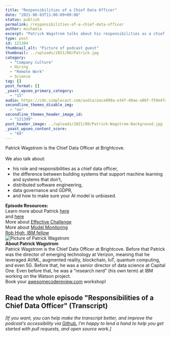 ```yaml
---
title: "Responsibilities of a Chief Data Officer"
date: "2021-08-03T11:06:09+00:00"
status: publish
permalink: /responsibilities-of-a-chief-data-officer
author: michaela
excerpt: "Patrick Wagstrom talks about his responsibilities as a chief data officer and leveraging AI and machine learning in business."
type: post
id: 121384
thumbnail_alt: "Picture of podcast guest"
thumbnail: ../uploads/2021/08/Patrick.jpg
category:
  - "Company Culture"
  - Hiring
  - "Remote Work"
  - Science
tag: []
post_format: []
_yoast_wpseo_primary_category:
  - "15"
audio: https://cdn.simplecast.com/audio/aaca909a-e34f-49ae-a86f-f59e4fa807f0/episodes/29980acf-d861-4abc-a9fe-109a611dbf13/audio/d4ade6da-50d2-4374-8f0e-2df3afd6d32e/default_tc.mp3
secondline_themes_disable_img:
  - "on"
secondline_themes_header_image_id:
  - "121399"
post_header_image: ../uploads/2021/08/Patrick-Wagstrom-Background.jpg
_yoast_wpseo_content_score:
  - "60"
---
```


<div class="episode-about">
Patrick Wagstrom is the Chief Data Officer at Brightcove.
<br/> <br/>We also talk about:
<ul>
<li> his role and responsibilities as a chief data officer,</li>
<li> the difference between building systems that support machine learning and systems that don’t,</li>
<li> distributed software engineering,</li>
<li> data governance and GDPR,</li>
<li> and how to make sure your AI model is unbiased.</li>
</ul>
</div>
<div class=" episode-links">
<b>Episode Resources:</b><br/>
Learn more about Patrick <a href="https://www.linkedin.com/in/pwagstrom/">here</a><br/>
and <a href="https://patrick.wagstrom.net/">here</a><br/>
More about <a href="https://www.abrigo.com/blog/what-is-effective-challenge/">Effective Challenge</a><br/>
More about <a href="https://www.kdnuggets.com/2021/01/mlops-model-monitoring-101.html">Model Monitoring</a><br/>
<a href="https://www.linkedin.com/in/highrobert/">Rob High, IBM fellow</a><br/>
</div>

<div class="row pt-2 align-items-center">
<div class="col-4 guest-picture">
<img src="../uploads/2021/08/Patrick.jpg" alt="Picture of Patrick Wagstrom"/>
</div>
<div class="col-8 guest-about">
<b>About Patrick Wagstrom</b><br/>
Patrick Wagstrom is the Chief Data Officer at Brightcove. Before that Patrick was the director of emerging technology at Verizon, meaning that he leveraged AI/ML, augmented reality, blockchain, IoT, quantum computing, and even 5G. Before that, he was a senior director of data science at Capital One. Even before that, he was a “research nerd” (his own term) at IBM working on the Watson project.
</div>
</div>

<div class="sponsorship">Book your <a href="https://www.michaelagreiler.com/workshops">awesomecodereview.com</a> workshop!</a></div>


## Read the whole episode "Responsibilities of a Chief Data Officer" (Transcript)

_\[If you want, you can help make the transcript better, and improve the podcast’s accessibility via_ [Github](https://github.com/mgreiler/se-unlocked/tree/master/Transcripts)_[.](https://github.com/mgreiler/se-unlocked/tree/master/Transcripts) I’m happy to lend a hand to help you get started with pull requests, and open source work.\]_
